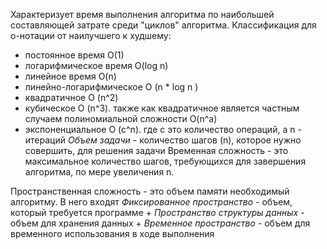 Характеризует время выполнения алгоритма по наибольшей составляющей затрате среди "циклов" алгоритма.
Классификация для о-нотации от наилучшего к худшему:
- постоянное время O(1)
- логарифмическое время O(log n)
- линейное время O(n)
- линейно-логарифмическое O (n * log n )
- квадратичное O (n^2)
- кубическое  O (n^3). также как квадратичное является частным случаем полиномиальной сложности O(n^a)
- экспоненциальное O (c^n). где с это количество операций, а n - итераций
*Объем задачи* - количество шагов (n), которое нужно совершить, для решения задачи
Временная сложность - это максимальное количество шагов, требующихся для завершения алгоритма, по мере увеличения n. 

Пространственная сложность - это объем памяти необходимый алгоритму. В него входят *Фиксированное пространство* - объем, который требуется программе + *Пространство структуры данных* - объем для хранения данных + *Временное пространство* - объем для временного использования в ходе выполнения
